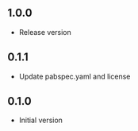 ## 1.0.0

   * Release version

## 0.1.1

   * Update pabspec.yaml and license

## 0.1.0

  * Initial version